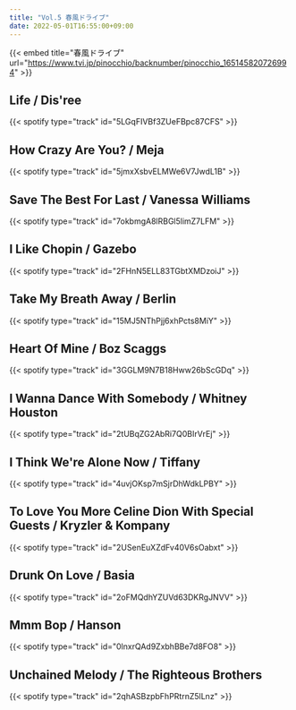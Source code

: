 ```yaml
---
title: "Vol.5 春風ドライブ"
date: 2022-05-01T16:55:00+09:00
---
```


{{< embed title="春風ドライブ" url="https://www.tvi.jp/pinocchio/backnumber/pinocchio_165145820726994" >}}

## Life / Dis'ree
{{< spotify type="track" id="5LGqFIVBf3ZUeFBpc87CFS" >}}

## How Crazy Are You? / Meja
{{< spotify type="track" id="5jmxXsbvELMWe6V7JwdL1B" >}}

## Save The Best For Last / Vanessa Williams
{{< spotify type="track" id="7okbmgA8lRBGl5limZ7LFM" >}}

## I Like Chopin / Gazebo
{{< spotify type="track" id="2FHnN5ELL83TGbtXMDzoiJ" >}}

## Take My Breath Away / Berlin
{{< spotify type="track" id="15MJ5NThPjj6xhPcts8MiY" >}}

## Heart Of Mine / Boz Scaggs
{{< spotify type="track" id="3GGLM9N7B18Hww26bScGDq" >}}

## I Wanna Dance With Somebody / Whitney Houston
{{< spotify type="track" id="2tUBqZG2AbRi7Q0BIrVrEj" >}}

## I Think We're Alone Now / Tiffany
{{< spotify type="track" id="4uvjOKsp7mSjrDhWdkLPBY" >}}

## To Love You More Celine Dion With Special Guests / Kryzler & Kompany
{{< spotify type="track" id="2USenEuXZdFv40V6sOabxt" >}}

## Drunk On Love / Basia
{{< spotify type="track" id="2oFMQdhYZUVd63DKRgJNVV" >}}

## Mmm Bop / Hanson
{{< spotify type="track" id="0lnxrQAd9ZxbhBBe7d8FO8" >}}

## Unchained Melody / The Righteous Brothers
{{< spotify type="track" id="2qhASBzpbFhPRtrnZ5lLnz" >}}
